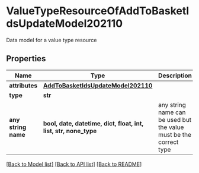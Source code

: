 # ValueTypeResourceOfAddToBasketIdsUpdateModel202110

Data model for a value type resource

## Properties
Name | Type | Description | Notes
------------ | ------------- | ------------- | -------------
**attributes** | [**AddToBasketIdsUpdateModel202110**](AddToBasketIdsUpdateModel202110.md) |  | [optional] 
**type** | **str** |  | [optional] 
**any string name** | **bool, date, datetime, dict, float, int, list, str, none_type** | any string name can be used but the value must be the correct type | [optional]

[[Back to Model list]](../README.md#documentation-for-models) [[Back to API list]](../README.md#documentation-for-api-endpoints) [[Back to README]](../README.md)


